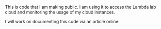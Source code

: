 This is code that I am making public.   I am using it to access the Lambda lab cloud and monitoring the usage of my cloud instances.

I will work on documenting this code via an article online.
